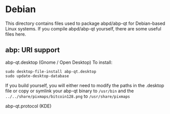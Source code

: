 
Debian
====================
This directory contains files used to package abpd/abp-qt
for Debian-based Linux systems. If you compile abpd/abp-qt yourself, there are some useful files here.

## abp: URI support ##


abp-qt.desktop  (Gnome / Open Desktop)
To install:

	sudo desktop-file-install abp-qt.desktop
	sudo update-desktop-database

If you build yourself, you will either need to modify the paths in
the .desktop file or copy or symlink your abp-qt binary to `/usr/bin`
and the `../../share/pixmaps/bitcoin128.png` to `/usr/share/pixmaps`

abp-qt.protocol (KDE)

